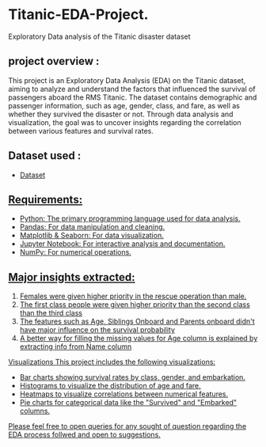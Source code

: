 # Titanic-EDA-Project.
Exploratory Data analysis of the Titanic disaster dataset

## project overview :
This project is an Exploratory Data Analysis (EDA) on the Titanic dataset, aiming to analyze and understand the factors that influenced the survival of passengers aboard the RMS Titanic. The dataset contains demographic and passenger information, such as age, gender, class, and fare, as well as whether they survived the disaster or not. Through data analysis and visualization, the goal was to uncover insights regarding the correlation between various features and survival rates.

## Dataset used :
- <a href="https://github.com/omkarbhangade/Titanic-EDA-Project./blob/main/Titanic.csv">Dataset

## Requirements:
- Python: The primary programming language used for data analysis.
- Pandas: For data manipulation and cleaning.
- Matplotlib & Seaborn: For data visualization.
- Jupyter Notebook: For interactive analysis and documentation.
- NumPy: For numerical operations.

## Major insights extracted:
1. Females were given higher priority in the rescue operation than male.
2. The first class people were given higher priority than the second class than the third class
3. The features such as Age, Siblings Onboard and Parents onboard didn't have major influence on the survival probability
4. A better way for filling the missing values for Age column is explained by extracting info from Name column

Visualizations
This project includes the following visualizations:
- Bar charts showing survival rates by class, gender, and embarkation.
- Histograms to visualize the distribution of age and fare.
- Heatmaps to visualize correlations between numerical features.
- Pie charts for categorical data like the "Survived" and "Embarked" columns.

Please feel free to open queries for any sought of question regarding the EDA process follwed and open to suggestions.
